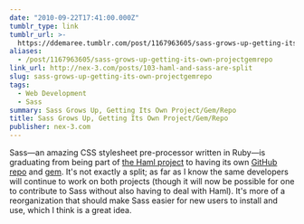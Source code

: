 ```yaml
---
date: "2010-09-22T17:41:00.000Z"
tumblr_type: link
tumblr_url: >-
  https://ddemaree.tumblr.com/post/1167963605/sass-grows-up-getting-its-own-projectgemrepo
aliases:
  - /post/1167963605/sass-grows-up-getting-its-own-projectgemrepo
link_url: http://nex-3.com/posts/103-haml-and-sass-are-split
slug: sass-grows-up-getting-its-own-projectgemrepo
tags:
  - Web Development
  - Sass
summary: Sass Grows Up, Getting Its Own Project/Gem/Repo
title: Sass Grows Up, Getting Its Own Project/Gem/Repo
publisher: nex-3.com
---
```


Sass—an amazing CSS stylesheet pre-processor written in Ruby—is graduating from being part of [the Haml project](http://github.com/nex3/haml) to having its own [GitHub repo](http://github.com/nex3/sass) and [gem](http://rubygems.org/gems/sass). It's not exactly a split; as far as I know the same developers will continue to work on both projects (though it will now be possible for one to contribute to Sass without also having to deal with Haml). It's more of a reorganization that should make Sass easier for new users to install and use, which I think is a great idea.
